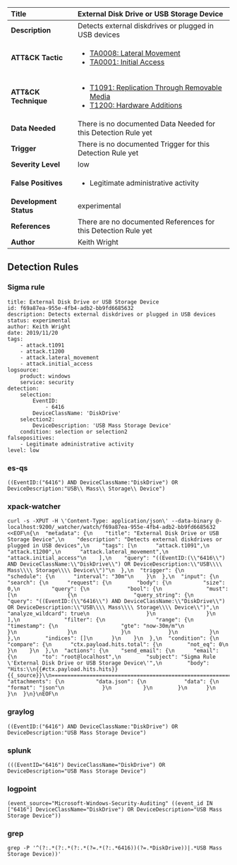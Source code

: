 | Title                    | External Disk Drive or USB Storage Device       |
|:-------------------------|:------------------|
| **Description**          | Detects external diskdrives or plugged in USB devices |
| **ATT&amp;CK Tactic**    |  <ul><li>[TA0008: Lateral Movement](https://attack.mitre.org/tactics/TA0008)</li><li>[TA0001: Initial Access](https://attack.mitre.org/tactics/TA0001)</li></ul>  |
| **ATT&amp;CK Technique** | <ul><li>[T1091: Replication Through Removable Media](https://attack.mitre.org/techniques/T1091)</li><li>[T1200: Hardware Additions](https://attack.mitre.org/techniques/T1200)</li></ul>  |
| **Data Needed**          |  There is no documented Data Needed for this Detection Rule yet  |
| **Trigger**              |  There is no documented Trigger for this Detection Rule yet  |
| **Severity Level**       | low |
| **False Positives**      | <ul><li>Legitimate administrative activity</li></ul>  |
| **Development Status**   | experimental |
| **References**           |  There are no documented References for this Detection Rule yet  |
| **Author**               | Keith Wright |


## Detection Rules

### Sigma rule

```
title: External Disk Drive or USB Storage Device
id: f69a87ea-955e-4fb4-adb2-bb9fd6685632
description: Detects external diskdrives or plugged in USB devices
status: experimental
author: Keith Wright
date: 2019/11/20
tags:
    - attack.t1091
    - attack.t1200
    - attack.lateral_movement
    - attack.initial_access
logsource:
    product: windows
    service: security
detection:
    selection:
        EventID: 
            - 6416
        DeviceClassName: 'DiskDrive'  
    selection2:
        DeviceDescription: 'USB Mass Storage Device'
    condition: selection or selection2
falsepositives: 
    - Legitimate administrative activity
level: low

```





### es-qs
    
```
((EventID:("6416") AND DeviceClassName:"DiskDrive") OR DeviceDescription:"USB\\ Mass\\ Storage\\ Device")
```


### xpack-watcher
    
```
curl -s -XPUT -H \'Content-Type: application/json\' --data-binary @- localhost:9200/_watcher/watch/f69a87ea-955e-4fb4-adb2-bb9fd6685632 <<EOF\n{\n  "metadata": {\n    "title": "External Disk Drive or USB Storage Device",\n    "description": "Detects external diskdrives or plugged in USB devices",\n    "tags": [\n      "attack.t1091",\n      "attack.t1200",\n      "attack.lateral_movement",\n      "attack.initial_access"\n    ],\n    "query": "((EventID:(\\"6416\\") AND DeviceClassName:\\"DiskDrive\\") OR DeviceDescription:\\"USB\\\\ Mass\\\\ Storage\\\\ Device\\")"\n  },\n  "trigger": {\n    "schedule": {\n      "interval": "30m"\n    }\n  },\n  "input": {\n    "search": {\n      "request": {\n        "body": {\n          "size": 0,\n          "query": {\n            "bool": {\n              "must": [\n                {\n                  "query_string": {\n                    "query": "((EventID:(\\"6416\\") AND DeviceClassName:\\"DiskDrive\\") OR DeviceDescription:\\"USB\\\\ Mass\\\\ Storage\\\\ Device\\")",\n                    "analyze_wildcard": true\n                  }\n                }\n              ],\n              "filter": {\n                "range": {\n                  "timestamp": {\n                    "gte": "now-30m/m"\n                  }\n                }\n              }\n            }\n          }\n        },\n        "indices": []\n      }\n    }\n  },\n  "condition": {\n    "compare": {\n      "ctx.payload.hits.total": {\n        "not_eq": 0\n      }\n    }\n  },\n  "actions": {\n    "send_email": {\n      "email": {\n        "to": "root@localhost",\n        "subject": "Sigma Rule \'External Disk Drive or USB Storage Device\'",\n        "body": "Hits:\\n{{#ctx.payload.hits.hits}}{{_source}}\\n================================================================================\\n{{/ctx.payload.hits.hits}}",\n        "attachments": {\n          "data.json": {\n            "data": {\n              "format": "json"\n            }\n          }\n        }\n      }\n    }\n  }\n}\nEOF\n
```


### graylog
    
```
((EventID:("6416") AND DeviceClassName:"DiskDrive") OR DeviceDescription:"USB Mass Storage Device")
```


### splunk
    
```
(((EventID="6416") DeviceClassName="DiskDrive") OR DeviceDescription="USB Mass Storage Device")
```


### logpoint
    
```
(event_source="Microsoft-Windows-Security-Auditing" ((event_id IN ["6416"] DeviceClassName="DiskDrive") OR DeviceDescription="USB Mass Storage Device"))
```


### grep
    
```
grep -P '^(?:.*(?:.*(?:.*(?=.*(?:.*6416))(?=.*DiskDrive))|.*USB Mass Storage Device))'
```



